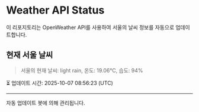 
# Weather API Status

이 리포지토리는 OpenWeather API를 사용하여 서울의 날씨 정보를 자동으로 업데이트합니다.

## 현재 서울 날씨
> 서울의 현재 날씨: light rain, 온도: 19.06°C, 습도: 94%

⏳ 업데이트 시간: 2025-10-07 08:56:23 (UTC)

---
자동 업데이트 봇에 의해 관리됩니다.
